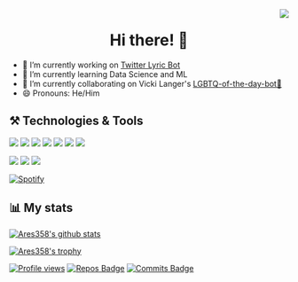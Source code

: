 <img align="right" src="https://media.giphy.com/media/gQbVzXQQbGO7C/giphy.gif" >
<h1 align="center"> Hi there! 👋 </h1>

- 🔭 I’m currently working on [Twitter Lyric Bot](https://github.com/Ares358/Twitter_LyricBot)
- 🌱 I’m currently learning Data Science and ML
- 👯 I’m currently collaborating on Vicki Langer's [LGBTQ-of-the-day-bot🌈](https://github.com/VickiLanger/Queer-of-the-day-bot)
- 😄 Pronouns: He/Him

## ⚒️ Technologies & Tools
![](https://img.shields.io/badge/code-C-brightgreen) ![](https://img.shields.io/badge/code-C++-brightgreen) ![](https://img.shields.io/badge/code-Python-brightgreen) ![](https://img.shields.io/badge/code-Java-brightgreen)  ![](https://img.shields.io/badge/code-R-brightgreen) ![](https://img.shields.io/badge/code-SQL-brightgreen) ![](https://img.shields.io/badge/code-Javascript-brightgreen)

![](https://img.shields.io/badge/editor-VS_code-blue) ![](https://img.shields.io/badge/editor-Pycharm-blue) ![](https://img.shields.io/badge/tool-R_Studio-blue)

[![Spotify](https://spotifynowplaying-ten.vercel.app/api/spotify)](https://open.spotify.com/user/q538b7xt8kvbw532mxoo9an87)

## 📊 My stats

[![Ares358's github stats](https://github-readme-stats.vercel.app/api?username=Ares358&count_private=true&show_icons=true&theme=radical)](https://github.com/anuraghazra/github-readme-stats)

[![Ares358's trophy](https://github-profile-trophy.vercel.app/?username=Ares358&theme=monokai)](https://github.com/ryo-ma/github-profile-trophy)

[![Profile views](https://komarev.com/ghpvc/?username=Ares358&color=brightgreen)](https://github.com/antonkomarev/github-profile-views-counter)
[![Repos Badge](https://badges.pufler.dev/repos/Ares358)](https://badges.pufler.dev) 
[![Commits Badge](https://badges.pufler.dev/commits/monthly/Ares358)](https://badges.pufler.dev)
